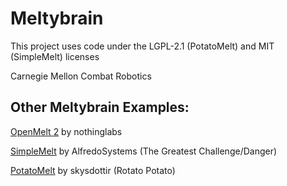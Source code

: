 # Meltybrain

This project uses code under the LGPL-2.1 (PotatoMelt) and MIT (SimpleMelt) licenses

Carnegie Mellon Combat Robotics

## Other Meltybrain Examples: 

[OpenMelt 2](https://github.com/nothinglabs/openmelt2) by nothinglabs

[SimpleMelt](https://github.com/AlfredoSystems/SimpleMelt/blob/main/src/SimpleMelt.cpp) by AlfredoSystems (The Greatest Challenge/Danger)

[PotatoMelt](https://github.com/skysdottir/potatomelt) by skysdottir (Rotato Potato)
